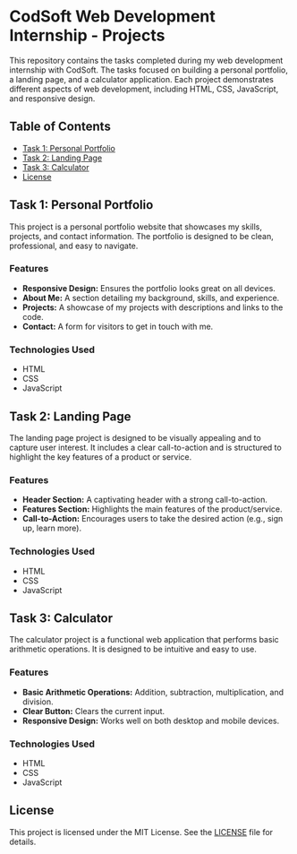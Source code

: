 # CodSoft Web Development Internship - Projects

This repository contains the tasks completed during my web development internship with CodSoft. The tasks focused on building a personal portfolio, a landing page, and a calculator application. Each project demonstrates different aspects of web development, including HTML, CSS, JavaScript, and responsive design.

## Table of Contents

- [Task 1: Personal Portfolio](#task-1-personal-portfolio)
- [Task 2: Landing Page](#task-2-landing-page)
- [Task 3: Calculator](#task-3-calculator)
- [License](#license)

## Task 1: Personal Portfolio

This project is a personal portfolio website that showcases my skills, projects, and contact information. The portfolio is designed to be clean, professional, and easy to navigate.

### Features

- **Responsive Design:** Ensures the portfolio looks great on all devices.
- **About Me:** A section detailing my background, skills, and experience.
- **Projects:** A showcase of my projects with descriptions and links to the code.
- **Contact:** A form for visitors to get in touch with me.

### Technologies Used

- HTML
- CSS
- JavaScript

## Task 2: Landing Page

The landing page project is designed to be visually appealing and to capture user interest. It includes a clear call-to-action and is structured to highlight the key features of a product or service.

### Features

- **Header Section:** A captivating header with a strong call-to-action.
- **Features Section:** Highlights the main features of the product/service.
- **Call-to-Action:** Encourages users to take the desired action (e.g., sign up, learn more).

### Technologies Used

- HTML
- CSS
- JavaScript

## Task 3: Calculator

The calculator project is a functional web application that performs basic arithmetic operations. It is designed to be intuitive and easy to use.

### Features

- **Basic Arithmetic Operations:** Addition, subtraction, multiplication, and division.
- **Clear Button:** Clears the current input.
- **Responsive Design:** Works well on both desktop and mobile devices.

### Technologies Used

- HTML
- CSS
- JavaScript

## License

This project is licensed under the MIT License. See the [LICENSE](LICENSE) file for details.

